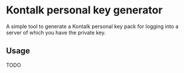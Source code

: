 Kontalk personal key generator
==============================

A simple tool to generate a Kontalk personal key pack for logging into a server
of which you have the private key.

## Usage
TODO
